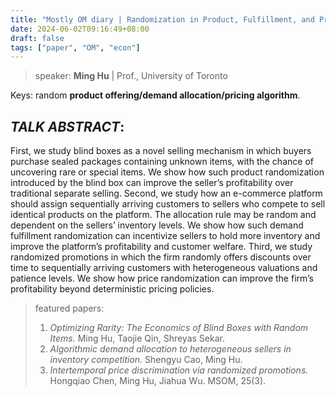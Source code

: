 ```yaml
---
title: "Mostly OM diary | Randomization in Product, Fulfillment, and Pricing as a Profit Lever"
date: 2024-06-02T09:16:49+08:00
draft: false
tags: ["paper", "OM", "econ"]
---
```


> speaker: **Ming Hu** | Prof., University of Toronto

Keys: random **product offering/demand allocation/pricing algorithm**.

## ***TALK ABSTRACT***:

First, we study blind boxes as a novel selling mechanism in which buyers purchase sealed packages containing unknown items, with the chance of uncovering rare or special items. We show how such product randomization introduced by the blind box can improve the seller’s profitability over traditional separate selling. Second, we study how an e-commerce platform should assign sequentially arriving customers to sellers who compete to sell identical products on the platform. The allocation rule may be random and dependent on the sellers’ inventory levels. We show how such demand fulfillment randomization can incentivize sellers to hold more inventory and improve the platform’s profitability and customer welfare. Third, we study randomized promotions in which the firm randomly offers discounts over time to sequentially arriving customers with heterogeneous valuations and patience levels. We show how price randomization can improve the firm’s profitability beyond deterministic pricing policies.

> featured papers:
>
> 1. *Optimizing Rarity: The Economics of Blind Boxes with Random Items.* Ming Hu, Taojie Qin, Shreyas Sekar.
> 2. *Algorithmic demand allocation to heterogeneous sellers in inventory competition.* Shengyu Cao, Ming Hu.
> 3. *Intertemporal price discrimination via randomized promotions.* Hongqiao Chen, Ming Hu, Jiahua Wu. MSOM, 25(3).

